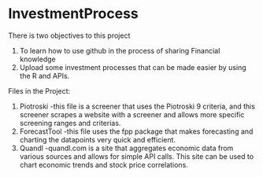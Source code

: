 InvestmentProcess
=================

There is two objectives to this project
  1. To learn how to use github in the process of sharing Financial knowledge
  2. Upload some investment processes that can be made easier by using the R and APIs.
  
Files in the Project:
  1. Piotroski
      -this file is a screener that uses the Piotroski 9 criteria, and this screener scrapes 
      a website with a screener and allows more specific screening ranges and criterias.
  2. ForecastTool
      -this file uses the fpp package that makes forecasting and charting the datapoints very 
      quick and efficient.  
  3. Quandl
      -quandl.com is a site that aggregates economic data from various sources and allows for 
      simple API calls.  This site can be used to chart economic trends and stock price 
      correlations.